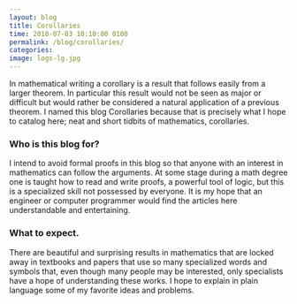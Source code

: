 ```yaml
---
layout: blog
title: Corollaries
time: 2018-07-03 10:10:00 0100
permalink: /blog/corollaries/
categories: 
image: logs-lg.jpg
---
```


In mathematical writing a corollary is a result that follows easily from a larger theorem. In particular this result would not be seen as major or difficult but would rather be considered a natural application of a previous theorem. I named this blog Corollaries because that is precisely what I hope to catalog here; neat and short tidbits of mathematics, corollaries.

### Who is this blog for?

I intend to avoid formal proofs in this blog so that anyone with an interest in mathematics can follow the arguments. At some stage during a math degree one is taught how to read and write proofs, a powerful tool of logic, but this is a specialized skill not possessed by everyone. It is my hope that an engineer or computer programmer would find the articles here understandable and entertaining.

### What to expect.

There are beautiful and surprising results in mathematics that are locked away in textbooks and papers that use so many specialized words and symbols that, even though many people may be interested, only specialists have a hope of understanding these works. I hope to explain in plain language some of my favorite ideas and problems.  
